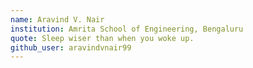 ```yaml
---
name: Aravind V. Nair
institution: Amrita School of Engineering, Bengaluru
quote: Sleep wiser than when you woke up.
github_user: aravindvnair99
---
```

